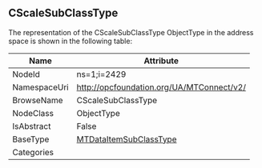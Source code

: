 <!-- objecttype -->
## CScaleSubClassType
  
<!-- end of text -->
The representation of the CScaleSubClassType ObjectType in the address space is shown in the following table:  

|Name|Attribute|
|---|---|
|NodeId|ns=1;i=2429|
|NamespaceUri|http://opcfoundation.org/UA/MTConnect/v2/|
|BrowseName|CScaleSubClassType|
|NodeClass|ObjectType|
|IsAbstract|False|
|BaseType|[MTDataItemSubClassType](../../ObjectTypes/MTDataItemSubClassType/readme.md)|
|Categories||


